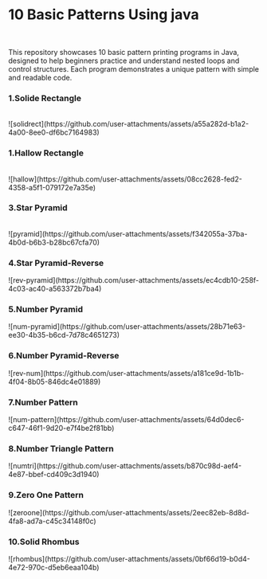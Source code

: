 <h1><b>10 Basic Patterns Using java</b></h1> 
<br> <p>This repository showcases 10 basic pattern printing programs in Java, designed to help beginners practice and understand nested loops and control structures. Each program demonstrates a unique pattern with simple and readable code.</p>
<h3>1.Solide Rectangle</h3><br> ![solidrect](https://github.com/user-attachments/assets/a55a282d-b1a2-4a00-8ee0-df6bc7164983)
<br> <h3>1.Hallow Rectangle</h3><br>
![hallow](https://github.com/user-attachments/assets/08cc2628-fed2-4358-a5f1-079172e7a35e)
<br>
<h3>3.Star Pyramid</h3><br>
![pyramid](https://github.com/user-attachments/assets/f342055a-37ba-4b0d-b6b3-b28bc67cfa70)
<br><h3>4.Star Pyramid-Reverse</h3> ![rev-pyramid](https://github.com/user-attachments/assets/ec4cdb10-258f-4c03-ac40-a563372b7ba4)
<br> <h3>5.Number Pyramid</h3>![num-pyramid](https://github.com/user-attachments/assets/28b71e63-ee30-4b35-b6cd-7d78c4651273)
<br> <h3>6.Number Pyramid-Reverse</h3> ![rev-num](https://github.com/user-attachments/assets/a181ce9d-1b1b-4f04-8b05-846dc4e01889)
<br> <h3>7.Number Pattern</h3>![num-pattern](https://github.com/user-attachments/assets/64d0dec6-c647-46f1-9d20-e7f4be2f81bb)
<br> <h3>8.Number Triangle Pattern</h3>![numtri](https://github.com/user-attachments/assets/b870c98d-aef4-4e87-bbef-cd409c3d1940)
<br> <h3>9.Zero One Pattern</h3>![zeroone](https://github.com/user-attachments/assets/2eec82eb-8d8d-4fa8-ad7a-c45c34148f0c)
<br> <h3>10.Solid Rhombus</h3> ![rhombus](https://github.com/user-attachments/assets/0bf66d19-b0d4-4e72-970c-d5eb6eaa104b)
